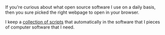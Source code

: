 
If you're curious about what open source software I use on a daily basis, 
then you sure picked the right webpage to open in your browser.

I keep a [collection of scripts](https://github.com/edthedev/dotfiles/tree/main/install) 
that automatically in the software that I pieces of computer software that I need. 
